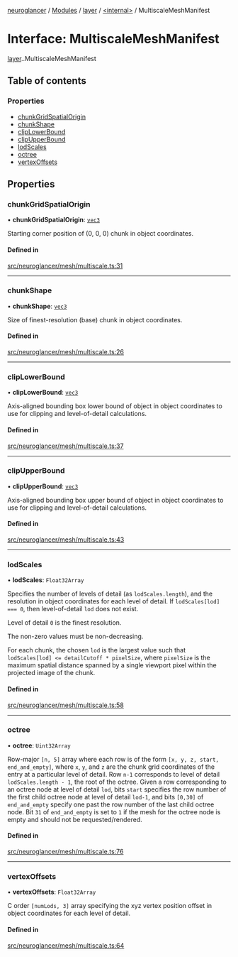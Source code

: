 [neuroglancer](../README.md) / [Modules](../modules.md) / [layer](../modules/layer.md) / [<internal\>](../modules/layer._internal_.md) / MultiscaleMeshManifest

# Interface: MultiscaleMeshManifest

[layer](../modules/layer.md).[<internal>](../modules/layer._internal_.md).MultiscaleMeshManifest

## Table of contents

### Properties

- [chunkGridSpatialOrigin](layer._internal_.MultiscaleMeshManifest.md#chunkgridspatialorigin)
- [chunkShape](layer._internal_.MultiscaleMeshManifest.md#chunkshape)
- [clipLowerBound](layer._internal_.MultiscaleMeshManifest.md#cliplowerbound)
- [clipUpperBound](layer._internal_.MultiscaleMeshManifest.md#clipupperbound)
- [lodScales](layer._internal_.MultiscaleMeshManifest.md#lodscales)
- [octree](layer._internal_.MultiscaleMeshManifest.md#octree)
- [vertexOffsets](layer._internal_.MultiscaleMeshManifest.md#vertexoffsets)

## Properties

### chunkGridSpatialOrigin

• **chunkGridSpatialOrigin**: [`vec3`](../classes/axes_lines._internal_.vec3.md)

Starting corner position of (0, 0, 0) chunk in object coordinates.

#### Defined in

[src/neuroglancer/mesh/multiscale.ts:31](https://github.com/ActiveBrainAtlas2/neuroglancer/blob/540617bc/src/neuroglancer/mesh/multiscale.ts#L31)

___

### chunkShape

• **chunkShape**: [`vec3`](../classes/axes_lines._internal_.vec3.md)

Size of finest-resolution (base) chunk in object coordinates.

#### Defined in

[src/neuroglancer/mesh/multiscale.ts:26](https://github.com/ActiveBrainAtlas2/neuroglancer/blob/540617bc/src/neuroglancer/mesh/multiscale.ts#L26)

___

### clipLowerBound

• **clipLowerBound**: [`vec3`](../classes/axes_lines._internal_.vec3.md)

Axis-aligned bounding box lower bound of object in object coordinates to use for clipping and
level-of-detail calculations.

#### Defined in

[src/neuroglancer/mesh/multiscale.ts:37](https://github.com/ActiveBrainAtlas2/neuroglancer/blob/540617bc/src/neuroglancer/mesh/multiscale.ts#L37)

___

### clipUpperBound

• **clipUpperBound**: [`vec3`](../classes/axes_lines._internal_.vec3.md)

Axis-aligned bounding box upper bound of object in object coordinates to use for clipping and
level-of-detail calculations.

#### Defined in

[src/neuroglancer/mesh/multiscale.ts:43](https://github.com/ActiveBrainAtlas2/neuroglancer/blob/540617bc/src/neuroglancer/mesh/multiscale.ts#L43)

___

### lodScales

• **lodScales**: `Float32Array`

Specifies the number of levels of detail (as `lodScales.length`), and the resolution in object
coordinates for each level of detail.  If `lodScales[lod] === 0`, then level-of-detail `lod`
does not exist.

Level of detail `0` is the finest resolution.

The non-zero values must be non-decreasing.

For each chunk, the chosen `lod` is the largest value such that
`lodScales[lod] <= detailCutoff * pixelSize`, where `pixelSize` is the maximum spatial distance
spanned by a single viewport pixel within the projected image of the chunk.

#### Defined in

[src/neuroglancer/mesh/multiscale.ts:58](https://github.com/ActiveBrainAtlas2/neuroglancer/blob/540617bc/src/neuroglancer/mesh/multiscale.ts#L58)

___

### octree

• **octree**: `Uint32Array`

Row-major `[n, 5]` array where each row is of the form `[x, y, z, start, end_and_empty]`, where
`x`, `y`, and `z` are the chunk grid coordinates of the entry at a particular level of detail.
Row `n-1` corresponds to level of detail `lodScales.length - 1`, the root of the octree.  Given
a row corresponding to an octree node at level of detail `lod`, bits `start` specifies the row
number of the first child octree node at level of detail `lod-1`, and bits `[0,30]` of
`end_and_empty` specify one past the row number of the last child octree node.  Bit `31` of
`end_and_empty` is set to `1` if the mesh for the octree node is empty and should not be
requested/rendered.

#### Defined in

[src/neuroglancer/mesh/multiscale.ts:76](https://github.com/ActiveBrainAtlas2/neuroglancer/blob/540617bc/src/neuroglancer/mesh/multiscale.ts#L76)

___

### vertexOffsets

• **vertexOffsets**: `Float32Array`

C order `[numLods, 3]` array specifying the xyz vertex position offset in object coordinates
for each level of detail.

#### Defined in

[src/neuroglancer/mesh/multiscale.ts:64](https://github.com/ActiveBrainAtlas2/neuroglancer/blob/540617bc/src/neuroglancer/mesh/multiscale.ts#L64)
